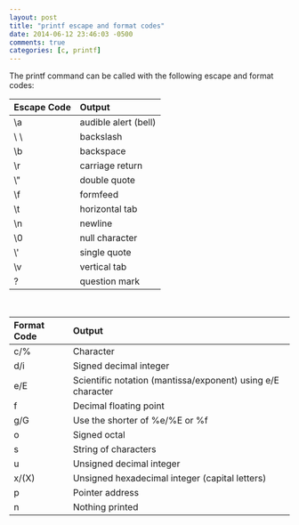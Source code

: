 ```yaml
---
layout: post
title: "printf escape and format codes"
date: 2014-06-12 23:46:03 -0500
comments: true
categories: [c, printf]
---
```


The printf command can be called with the following escape and format codes:

| Escape Code | Output 
|:-|:-
| \a | audible alert (bell)
| \\ \\ | backslash
| \b | backspace
| \r | carriage return
| \\" | double quote
| \f | formfeed
| \t | horizontal tab
| \n | newline
| \0 | null character
| \\' | single quote
| \v | vertical tab
| \? | question mark

<br />

| Format Code | Output
|:-|:-
| c/% | Character
| d/i | Signed decimal integer
| e/E | Scientific notation (mantissa/exponent) using e/E character
| f | Decimal floating point
| g/G | Use the shorter of %e/%E or %f
| o | Signed octal
| s | String of characters
| u | Unsigned decimal integer
| x/(X) | Unsigned hexadecimal integer (capital letters)
| p | Pointer address
| n | Nothing printed 